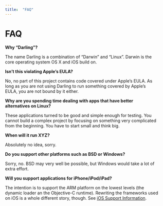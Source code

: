 ```yaml
---
title:	"FAQ"
---
```

# FAQ

**Why “Darling”?**

The name Darling is a combination of “Darwin” and “Linux”. Darwin is the core operating system OS X and iOS build on.

**Isn’t this violating Apple’s EULA?**

No, no part of this project contains code covered under Apple’s EULA. As long as you are not using Darling to run something covered by Apple’s EULA, you are not bound by it either.

**Why are you spending time dealing with apps that have better alternatives on Linux?**

These applications turned to be good and simple enough for testing. You cannot build a complex project by focusing on something very complicated from the beginning. You have to start small and think big.

**When will it run XYZ?**

Absolutely no idea, sorry.

**Do you support other platforms such as BSD or Windows?**

Sorry, no. BSD may very well be possible, but Windows would take a lot of extra effort.

**Will you support applications for iPhone/iPod/iPad?**

The intention is to support the ARM platform on the lowest levels (the dynamic loader an the Objective-C runtime). Rewriting the frameworks used on iOS is a whole different story, though. See [iOS Support Information](/for-developers/ios-support-information).


